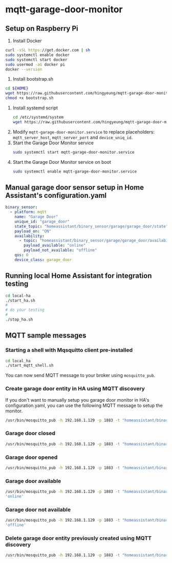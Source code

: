 # mqtt-garage-door-monitor

## Setup on Raspberry Pi
1. Install Docker  
```bash
curl -sSL https://get.docker.com | sh 
sudo systemctl enable docker
sudo systemctl start docker
sudo usermod -aG docker pi
docker --version
```

1. Install bootstrap.sh  
```bash
cd ${HOME}
wget https://raw.githubusercontent.com/hingyeung/mqtt-garage-door-monitor/main/service/bootstrap.sh
chmod +x bootstrap.sh
```

1. Install systemd script  
    ```bash
    cd /etc/systemd/system
    wget https://raw.githubusercontent.com/hingyeung/mqtt-garage-door-monitor/main/service/mqtt-garage-door-monitor.service
    ```
1. Modify `mqtt-garage-door-monitor.service` to replace placeholders: `mqtt_server_host`, `mqtt_server_port` and `device_uniq_id`.
1. Start the Garage Door Monitor service
    ```bash
    sudo systemctl start mqtt-garage-door-monitor.service
    ```
1. Start the Garage Door Monitor service on boot
    ```bash
    sudo systemctl enable mqtt-garage-door-monitor.service
    ```

## Manual garage door sensor setup in Home Assistant's configuration.yaml
```yaml
binary_sensor:
  - platform: mqtt
    name: "Garage Door"
    unique_id: "garage_door"
    state_topic: "homeassistant/binary_sensor/garage/garage_door/state"
    payload_on: "ON"
    availability:
      - topic: "homeassistant/binary_sensor/garage/garage_door/availability"
        payload_available: "online"
        payload_not_available: "offline"
    qos: 0
    device_class: garage_door
```

## Running local Home Assistant for integration testing
```bash
cd local-ha
./start_ha.sh
#
# do your testing
#
./stop_ha.sh
```

## MQTT sample messages
### Starting a shell with Mqsquitto client pre-installed
```bash
cd local_ha
./start_mqtt_shell.sh
```
You can now send MQTT message to your broker using `mosquitto_pub`.

### Create garage door entity in HA using MQTT discovery
If you don't want to manually setup you garage door monitor in HA's configuration.yaml, you can use the following MQTT message to setup the monitor.
```bash
/usr/bin/mosquitto_pub -h 192.168.1.129 -p 1883 -t "homeassistant/binary_sensor/garage/garage_door/config" -m '{ "name": "Garage Door", "uniq_id": "garage/garage_door", "stat_t": "homeassistant/binary_sensor/garage/garage_door/state", "qos": 1, "payload_open": "ON", "payload_close": "OFF", "dev_cla": "garage_door", "pl_avail": "online", "pl_not_avail": "offline", "value_template": "{{ value_json.state }}" }'
```

### Garage door closed
```bash
/usr/bin/mosquitto_pub -h 192.168.1.129 -p 1883 -t "homeassistant/binary_sensor/garage/garage_door/state" -m 'OFF'
```

### Garage door opened
```bash
/usr/bin/mosquitto_pub -h 192.168.1.129 -p 1883 -t "homeassistant/binary_sensor/garage/garage_door/state" -m 'ON'
```

### Garage door available
```bash
/usr/bin/mosquitto_pub -h 192.168.1.129 -p 1883 -t "homeassistant/binary_sensor/garage/garage_door/availability" -m
'online'
```

### Garage door not available
```bash
/usr/bin/mosquitto_pub -h 192.168.1.129 -p 1883 -t "homeassistant/binary_sensor/garage/garage_door/availability" -m
'offline'
```

### Delete garage door entity previously created using MQTT discovery
```bash
/usr/bin/mosquitto_pub -h 192.168.1.129 -p 1883 -t "homeassistant/binary_sensor/garage/garage_door/config" -m ''
```